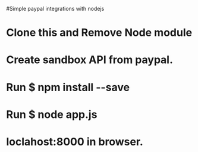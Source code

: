 #Simple paypal integrations with nodejs

# Clone this and Remove Node module
# Create sandbox API from paypal.
# Run $ npm install --save
# Run $ node app.js
# loclahost:8000 in browser.